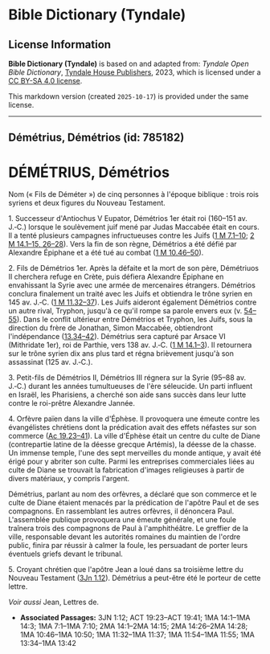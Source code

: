 # Bible Dictionary (Tyndale)

## License Information

**Bible Dictionary (Tyndale)** is based on and adapted from: _Tyndale Open Bible Dictionary_, [Tyndale House Publishers](https://tyndaleopenresources.com/), 2023, which is licensed under a [CC BY-SA 4.0 license](https://creativecommons.org/licenses/by-sa/4.0/legalcode.en).

This markdown version (created `2025-10-17`) is provided under the same license.



--------------------------------

## Démétrius, Démétrios (id: 785182)

DÉMÉTRIUS, Démétrios
====================

Nom (« Fils de Déméter ») de cinq personnes à l'époque biblique : trois rois syriens et deux figures du Nouveau Testament.

1\. Successeur d'Antiochus V Eupator, Démétrios 1er était roi (160–151 av. J.‑C.) lorsque le soulèvement juif mené par Judas Maccabée était en cours. Il a tenté plusieurs campagnes infructueuses contre les Juifs ([1 M 7\.1–10](https://ref.ly/1Macc7:1-1Macc7:10); [2 M 14\.1–15, 26–28](https://ref.ly/2Macc14:1-2Macc14:15,2Macc14:26-2Macc14:28)). Vers la fin de son règne, Démétrios a été défié par Alexandre Épiphane et a été tué au combat ([1 M 10\.46–50](https://ref.ly/1Macc10:46-1Macc10:50)).

2\. Fils de Démétrios 1er. Après la défaite et la mort de son père, Démétriuos II cherchera refuge en Crète, puis défiera Alexandre Épiphane en envahissant la Syrie avec une armée de mercenaires étrangers. Démétrios conclura finalement un traité avec les Juifs et obtiendra le trône syrien en 145 av. J.‑C. ([1 M 11\.32–37](https://ref.ly/1Macc11:32-1Macc11:37)). Les Juifs aideront également Démétrios contre un autre rival, Tryphon, jusqu'à ce qu'il rompe sa parole envers eux (v. [54–55](https://ref.ly/1Macc11:54-1Macc11:55)). Dans le conflit ultérieur entre Démétrios et Tryphon, les Juifs, sous la direction du frère de Jonathan, Simon Maccabée, obtiendront l'indépendance ([13\.34–42](https://ref.ly/1Macc13:34-1Macc13:42)). Démétrius sera capturé par Arsace VI (Mithridate 1er), roi de Parthie, vers 138 av. J.‑C. ([1 M 14\.1–3](https://ref.ly/1Macc14:1-1Macc14:3)). Il retournera sur le trône syrien dix ans plus tard et régna brièvement jusqu'à son assassinat (125 av. J.‑C.).

3\. Petit\-fils de Démétrios II, Démétrios III régnera sur la Syrie (95–88 av. J.‑C.) durant les années tumultueuses de l'ère séleucide. Un parti influent en Israël, les Pharisiens, a cherché son aide sans succès dans leur lutte contre le roi\-prêtre Alexandre Jannée.

4\. Orfèvre païen dans la ville d'Éphèse. Il provoquera une émeute contre les évangélistes chrétiens dont la prédication avait des effets néfastes sur son commerce ([Ac 19\.23–41](https://ref.ly/Acts19:23-Acts19:41)). La ville d'Éphèse était un centre du culte de Diane (contrepartie latine de la déesse grecque Artémis), la déesse de la chasse. Un immense temple, l'une des sept merveilles du monde antique, y avait été érigé pour y abriter son culte. Parmi les entreprises commerciales liées au culte de Diane se trouvait la fabrication d'images religieuses à partir de divers matériaux, y compris l'argent.

Démétrius, parlant au nom des orfèvres, a déclaré que son commerce et le culte de Diane étaient menacés par la prédication de l'apôtre Paul et de ses compagnons. En rassemblant les autres orfèvres, il dénoncera Paul. L'assemblée publique provoquera une émeute générale, et une foule traînera trois des compagnons de Paul à l'amphithéâtre. Le greffier de la ville, responsable devant les autorités romaines du maintien de l'ordre public, finira par réussir à calmer la foule, les persuadant de porter leurs éventuels griefs devant le tribunal.

5\. Croyant chrétien que l'apôtre Jean a loué dans sa troisième lettre du Nouveau Testament ([3Jn 1\.12](https://ref.ly/3John1:12)). Démétrius a peut\-être été le porteur de cette lettre.

*Voir aussi* Jean, Lettres de.

* **Associated Passages:** 3JN 1:12; ACT 19:23–ACT 19:41; 1MA 14:1–1MA 14:3; 1MA 7:1–1MA 7:10; 2MA 14:1–2MA 14:15; 2MA 14:26–2MA 14:28; 1MA 10:46–1MA 10:50; 1MA 11:32–1MA 11:37; 1MA 11:54–1MA 11:55; 1MA 13:34–1MA 13:42


